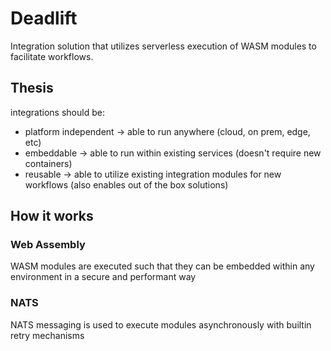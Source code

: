 # Deadlift

Integration solution that utilizes serverless execution of WASM modules to facilitate workflows.

## Thesis

integrations should be:

- platform independent -> able to run anywhere (cloud, on prem, edge, etc)
- embeddable -> able to run within existing services (doesn't require new containers)
- reusable -> able to utilize existing integration modules for new workflows (also enables out of the box solutions)

## How it works

### Web Assembly

WASM modules are executed such that they can be embedded within any environment in a secure and performant way

### NATS

NATS messaging is used to execute modules asynchronously with builtin retry mechanisms
